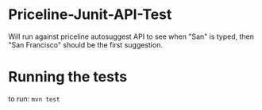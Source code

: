# Priceline-Junit-API-Test
Will run against priceline autosuggest API to see when "San" is typed, then "San Francisco" should be the first suggestion.

# Running the tests
to run: `mvn test`
